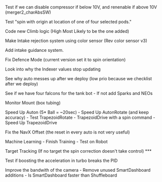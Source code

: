 Test if we can disable compressor if below 10V, and renenable if above 10V  (merger2_charAbsSW) 

Test "spin with origin at location of one of four selected pods."

Code new Climb logic (High Most Likely to be the one added)

Make Intake rejection system using color sensor (Rev color sensor v3)

Add intake guidance system.

Fix Defence Mode (current version set it to spin orientation)

Look into why the Indexer values stop updating

See why auto messes up after we deploy (low prio because we checklist after we deploy)

See if we have four falcons for the tank bot
    - If not add Sparks and NEOs

Monitor Mount (box tubing)

Speed Up Auton (5* Ball = ~20sec)
    - Speed Up AutonRotate (and keep accuracy)
    - Test TrapezoidRotate
    - TrapezoidDrive with a spin command
    - Speed Up TrapezoidDrive

Fix the NavX Offset (the reset in every auto is not very useful)

Machine Learning
    - Finish Training
    - Test on Robot

Target Tracking (If no target the spin correction doesn't take control) ***

Test if boosting the acceleration in turbo breaks the PID

Improve the bandwith of the camera
	- Remove unused SmartDashboard additions
	- Is SmartDashboard faster than Shuffleboard
  